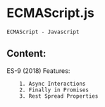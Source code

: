 # ECMAScript.js
    ECMAScript - Javascript

## Content:
ES-9 (2018) Features:

        1. Async Interactions
        2. Finally in Promises
        3. Rest Spread Properties
